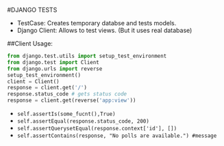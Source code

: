 #DJANGO TESTS
* TestCase: Creates temporary databse and tests models.
* Django Client: Allows to test views. (But it uses real database)

##Client Usage:
```python
from django.test.utils import setup_test_environment
from django.test import Client
from django.urls import reverse
setup_test_environment()
client = Client()
response = client.get('/')
response.status_code # gets status code
response = client.get(reverse('app:view'))
```

* `self.assertIs(some_fucnt(),True)`
* `self.assertEqual(response.status_code, 200)`
* `self.assertQuerysetEqual(response.context['id'], [])`
* `self.assertContains(response, "No polls are available.") #message`
  